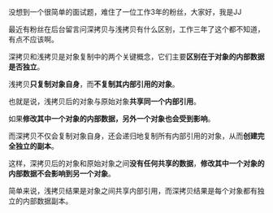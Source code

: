 没想到一个很简单的面试题，难住了一位工作3年的粉丝，大家好，我是JJ

最近有粉丝在后台留言问深拷贝与浅拷贝有什么区别，工作三年了这个都不知道，有点不应该啊。

深拷贝和浅拷贝是对象复制中的两个关键概念，它们主要**区别在于对象的内部数据是否独立**。

浅拷贝**只复制对象自身**，而**不复制其内部引用的对象**。

也就是说，浅拷贝后的对象与原始对象**共享同一个内部引用**。

如果**修改其中一个对象的内部数据，另外一个对象也会受到影响**。

而深拷贝不仅会复制对象自身，还会递归地复制所有内部引用的对象，从而**创建完全独立的副本**。

这样，深拷贝后的对象和原始对象之间**没有任何共享的数据**，**修改其中一个对象的内部数据不会影响到另一个对象**。

简单来说，浅拷贝结果是对象之间共享内部引用，而深拷贝结果是每个对象都有独立的内部数据副本。
